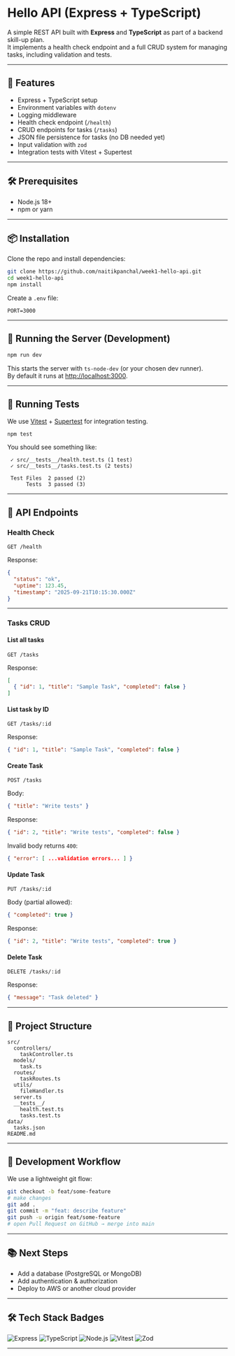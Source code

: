 
# Hello API (Express + TypeScript)

A simple REST API built with **Express** and **TypeScript** as part of a backend skill-up plan.  
It implements a health check endpoint and a full CRUD system for managing tasks, including validation and tests.

---

## 🚀 Features

- Express + TypeScript setup  
- Environment variables with `dotenv`  
- Logging middleware  
- Health check endpoint (`/health`)  
- CRUD endpoints for tasks (`/tasks`)  
- JSON file persistence for tasks (no DB needed yet)  
- Input validation with `zod`  
- Integration tests with Vitest + Supertest  

---

## 🛠️ Prerequisites

- Node.js 18+  
- npm or yarn  

---

## 📦 Installation

Clone the repo and install dependencies:

```bash
git clone https://github.com/naitikpanchal/week1-hello-api.git
cd week1-hello-api
npm install
```

Create a `.env` file:

```env
PORT=3000
```

---

## 🏃 Running the Server (Development)

```bash
npm run dev
```

This starts the server with `ts-node-dev` (or your chosen dev runner).  
By default it runs at [http://localhost:3000](http://localhost:3000).

---

## 🧪 Running Tests

We use [Vitest](https://vitest.dev/) + [Supertest](https://github.com/visionmedia/supertest) for integration testing.

```bash
npm test
```

You should see something like:

```text
 ✓ src/__tests__/health.test.ts (1 test)
 ✓ src/__tests__/tasks.test.ts (2 tests)

 Test Files  2 passed (2)
      Tests  3 passed (3)
```

---

## 📝 API Endpoints

### Health Check

`GET /health`

Response:

```json
{
  "status": "ok",
  "uptime": 123.45,
  "timestamp": "2025-09-21T10:15:30.000Z"
}
```

---

### Tasks CRUD

#### List all tasks

`GET /tasks`

Response:

```json
[
  { "id": 1, "title": "Sample Task", "completed": false }
]
```

#### List task by ID

`GET /tasks/:id`

Response:

```json
{ "id": 1, "title": "Sample Task", "completed": false }
```

#### Create Task

`POST /tasks`

Body:

```json
{ "title": "Write tests" }
```

Response:

```json
{ "id": 2, "title": "Write tests", "completed": false }
```

Invalid body returns `400`:

```json
{ "error": [ ...validation errors... ] }
```

#### Update Task

`PUT /tasks/:id`

Body (partial allowed):

```json
{ "completed": true }
```

Response:

```json
{ "id": 2, "title": "Write tests", "completed": true }
```

#### Delete Task

`DELETE /tasks/:id`

Response:

```json
{ "message": "Task deleted" }
```

---

## 📂 Project Structure

```text
src/
  controllers/
    taskController.ts
  models/
    task.ts
  routes/
    taskRoutes.ts
  utils/
    fileHandler.ts
  server.ts
  __tests__/
    health.test.ts
    tasks.test.ts
data/
  tasks.json
README.md
```

---

## 📝 Development Workflow

We use a lightweight git flow:

```bash
git checkout -b feat/some-feature
# make changes
git add .
git commit -m "feat: describe feature"
git push -u origin feat/some-feature
# open Pull Request on GitHub → merge into main
```

---

## 📚 Next Steps

- Add a database (PostgreSQL or MongoDB)  
- Add authentication & authorization  
- Deploy to AWS or another cloud provider  

---

## 🛠️ Tech Stack Badges

![Express](https://img.shields.io/badge/Express.js-404D59?style=for-the-badge&logo=express)
![TypeScript](https://img.shields.io/badge/TypeScript-007ACC?style=for-the-badge&logo=typescript&logoColor=white)
![Node.js](https://img.shields.io/badge/Node.js-339933?style=for-the-badge&logo=nodedotjs&logoColor=white)
![Vitest](https://img.shields.io/badge/Vitest-6E9F18?style=for-the-badge&logo=vitest&logoColor=white)
![Zod](https://img.shields.io/badge/Zod-3E67B1?style=for-the-badge&logo=zod&logoColor=white)

---
